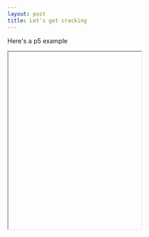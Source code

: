 ```yaml
---
layout: post
title: Let's get cracking
---
```


Here's a p5 example

<iframe data-src='/p5/first' style='height: 400px'></iframe>

